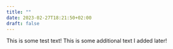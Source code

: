 ```yaml
---
title: ""
date: 2023-02-27T18:21:50+02:00
draft: false
---
```


This is some test text! This is some additional text I added later!